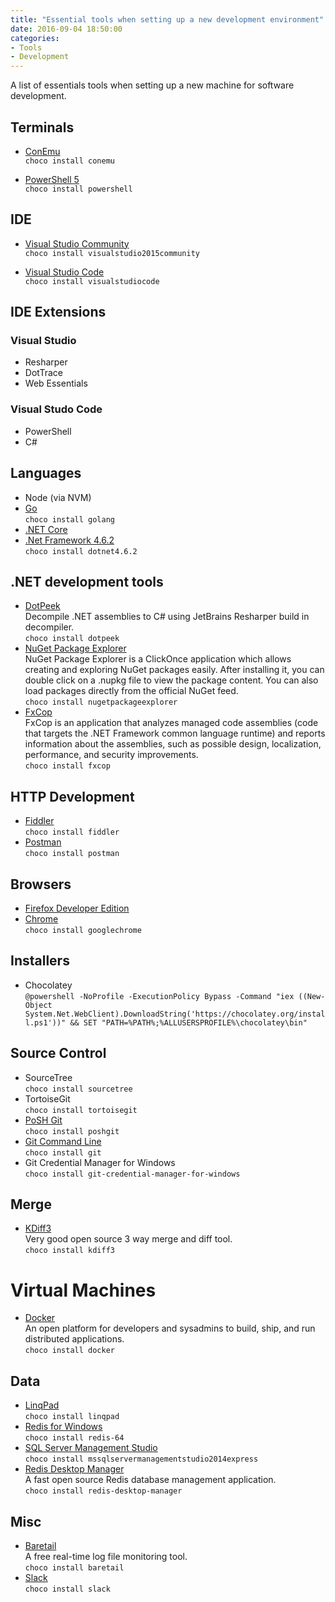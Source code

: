 ```yaml
---
title: "Essential tools when setting up a new development environment"
date: 2016-09-04 18:50:00
categories:
- Tools
- Development
---
```


A list of essentials tools when setting up a new machine for software development.

<!--more-->

## Terminals

* [ConEmu](https://conemu.github.io/en/)  
  `choco install conemu`

* [PowerShell 5](https://www.microsoft.com/en-us/download/details.aspx?id=50395)  
  `choco install powershell`

## IDE

* [Visual Studio Community]()  
  `choco install visualstudio2015community`

* [Visual Studio Code](https://code.visualstudio.com/)  
  `choco install visualstudiocode`

## IDE Extensions

### Visual Studio
* Resharper
* DotTrace
* Web Essentials

### Visual Studo Code
* PowerShell
* C#

## Languages

* Node (via NVM)
* [Go](https://golang.org/)  
  `choco install golang`
* [.NET Core](https://www.microsoft.com/net/core)
* [.Net Framework 4.6.2](https://www.microsoft.com/net/download)  
  `choco install dotnet4.6.2`

## .NET development tools

* [DotPeek](https://www.jetbrains.com/decompiler)  
  Decompile .NET assemblies to C# using JetBrains Resharper build in decompiler.  
  `choco install dotpeek`
* [NuGet Package Explorer](https://github.com/NuGetPackageExplorer/NuGetPackageExplorer)  
  NuGet Package Explorer is a ClickOnce application which allows creating and exploring NuGet packages easily. After installing it, you can double click on a .nupkg file to view the package content. You can also load packages directly from the official NuGet feed.  
  `choco install nugetpackageexplorer`
* [FxCop](https://fxcopinstaller.codeplex.com/)  
  FxCop is an application that analyzes managed code assemblies (code that targets the .NET Framework common language runtime) and reports information about the assemblies, such as possible design, localization, performance, and security improvements.  
  `choco install fxcop`

## HTTP Development
* [Fiddler](http://www.telerik.com/fiddler)  
  `choco install fiddler`
* [Postman](https://www.getpostman.com/)  
  `choco install postman`

## Browsers

* [Firefox Developer Edition](https://www.mozilla.org/en-GB/firefox/developer/)  
* [Chrome](https://www.google.com/chrome)  
  `choco install googlechrome`

## Installers

* Chocolatey    
  `@powershell -NoProfile -ExecutionPolicy Bypass -Command "iex ((New-Object System.Net.WebClient).DownloadString('https://chocolatey.org/install.ps1'))" && SET "PATH=%PATH%;%ALLUSERSPROFILE%\chocolatey\bin"`

## Source Control

* SourceTree  
  `choco install sourcetree`
* TortoiseGit  
  `choco install tortoisegit`
* [PoSH Git]()  
  `choco install poshgit`   
* [Git Command Line](https://git-scm.com/downloads)  
  `choco install git`
* Git Credential Manager for Windows  
  `choco install git-credential-manager-for-windows`

## Merge

* [KDiff3](http://kdiff3.sourceforge.net/)  
  Very good open source 3 way merge and diff tool.  
  `choco install kdiff3`

# Virtual Machines

* [Docker](https://www.docker.com/)  
  An open platform for developers and sysadmins to build, ship, and run distributed applications.  
  `choco install docker`

## Data

* [LinqPad](https://www.linqpad.net)  
  `choco install linqpad`
* [Redis for Windows](https://github.com/MSOpenTech/redis)  
  `choco install redis-64`
* [SQL Server Management Studio](https://msdn.microsoft.com/en-us/library/mt238290.aspx)  
  `choco install mssqlservermanagementstudio2014express`
* [Redis Desktop Manager](https://redisdesktop.com/)    
  A fast open source Redis database management application.    
  `choco install redis-desktop-manager`   

## Misc

* [Baretail](https://www.baremetalsoft.com/baretail)  
  A free real-time log file monitoring tool.  
  `choco install baretail`
* [Slack](https://slack.com/is)  
  `choco install slack`